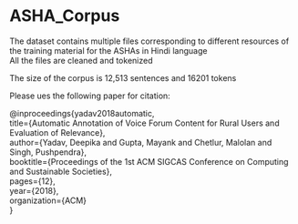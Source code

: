 # ASHA_Corpus
The dataset contains multiple files corresponding to different resources of the training material for the ASHAs in Hindi language  
All the files are cleaned and tokenized  

The size of the corpus is 12,513 sentences and 16201 tokens

Please ues the following paper for citation:

@inproceedings{yadav2018automatic,<br /> 
  title={Automatic Annotation of Voice Forum Content for Rural Users and Evaluation of Relevance},<br /> 
  author={Yadav, Deepika and Gupta, Mayank and Chetlur, Malolan and Singh, Pushpendra},<br /> 
  booktitle={Proceedings of the 1st ACM SIGCAS Conference on Computing and Sustainable Societies},<br /> 
  pages={12},<br /> 
  year={2018},<br /> 
  organization={ACM}<br /> 
}<br /> 
